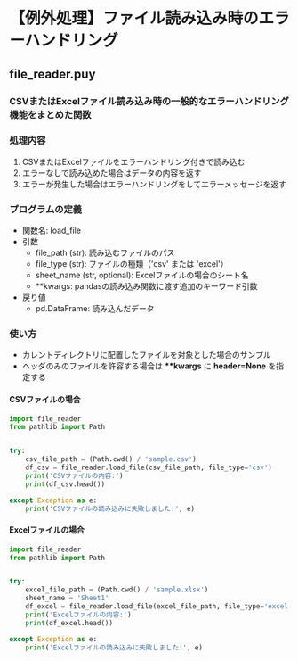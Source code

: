 # 【例外処理】ファイル読み込み時のエラーハンドリング

## file_reader.puy

### CSVまたはExcelファイル読み込み時の一般的なエラーハンドリング機能をまとめた関数

### 処理内容

1. CSVまたはExcelファイルをエラーハンドリング付きで読み込む
2. エラーなしで読み込めた場合はデータの内容を返す
3. エラーが発生した場合はエラーハンドリングをしてエラーメッセージを返す

### プログラムの定義

* 関数名: load_file
* 引数
  * file_path (str): 読み込むファイルのパス
  * file_type (str): ファイルの種類（'csv' または 'excel'）
  * sheet_name (str, optional): Excelファイルの場合のシート名
  * **kwargs: pandasの読み込み関数に渡す追加のキーワード引数
* 戻り値
  * pd.DataFrame: 読み込んだデータ

### 使い方

* カレントディレクトリに配置したファイルを対象とした場合のサンプル
* ヘッダのみのファイルを許容する場合は __**kwargs__ に **header=None** を指定する

#### CSVファイルの場合

```python
import file_reader
from pathlib import Path


try:
    csv_file_path = (Path.cwd() / 'sample.csv')
    df_csv = file_reader.load_file(csv_file_path, file_type='csv')
    print('CSVファイルの内容:')
    print(df_csv.head())

except Exception as e:
    print('CSVファイルの読み込みに失敗しました:', e)
```

#### Excelファイルの場合

```python
import file_reader
from pathlib import Path


try:
    excel_file_path = (Path.cwd() / 'sample.xlsx')
    sheet_name = 'Sheet1'
    df_excel = file_reader.load_file(excel_file_path, file_type='excel', sheet_name=sheet_name)
    print('Excelファイルの内容:')
    print(df_excel.head())

except Exception as e:
    print('Excelファイルの読み込みに失敗しました:', e)
```
